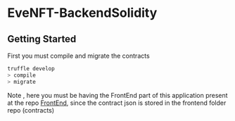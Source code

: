 # EveNFT-BackendSolidity

## Getting Started

First you must compile and migrate the contracts

```bash
truffle develop
> compile
> migrate
```

Note , here you must be having the FrontEnd part of this application present at the repo [FrontEnd](https://github.com/DaKeiser/canvas), since the contract json is stored in the frontend folder repo (contracts)
